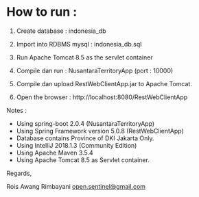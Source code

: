 How to run :
==============

1. Create database : indonesia_db

2. Import into RDBMS mysql : indonesia_db.sql

3. Run Apache Tomcat 8.5 as the servlet container

4. Compile dan run : NusantaraTerritoryApp (port : 10000)

5. Compile dan upload RestWebClientApp.jar to Apache Tomcat.

6. Open the browser : http://localhost:8080/RestWebClientApp

Notes :

- Using spring-boot 2.0.4 (NusantaraTerritoryApp)
- Using Spring Framework version 5.0.8 (RestWebClientApp)
- Database contains Province of DKI Jakarta Only.
- Using IntelliJ 2018.1.3 (Community Edition)
- Using Apache Maven 3.5.4
- Using Apache Tomcat 8.5 as Servlet container.

Regards,


Rois Awang Rimbayani
open.sentinel@gmail.com
